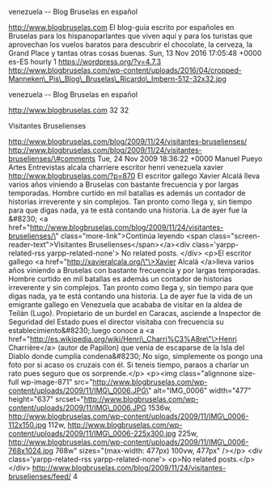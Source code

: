 venezuela -- Blog Bruselas en español

http://www.blogbruselas.com El blog-guía escrito por españoles en
Bruselas para los hispanoparlantes que viven aquí y para los turistas
que aprovechan los vuelos baratos para descubrir el chocolate, la
cerveza, la Grand Place y tantas otras cosas buenas. Sun, 13 Nov 2016
17:05:48 +0000 es-ES hourly 1 https://wordpress.org/?v=4.7.3
http://www.blogbruselas.com/wp-content/uploads/2016/04/cropped-Manneken\_Pis\_Blog\_Bruselas\_Ricardo\_Imbern-512-32x32.jpg

venezuela -- Blog Bruselas en español

http://www.blogbruselas.com 32 32

Visitantes Bruselienses

http://www.blogbruselas.com/blog/2009/11/24/visitantes-bruselienses/
http://www.blogbruselas.com/blog/2009/11/24/visitantes-bruselienses/\#comments
Tue, 24 Nov 2009 18:36:22 +0000 Manuel Pueyo Artes Entrevistas alcala
charriere escritor henri venezuela xavier
http://www.blogbruselas.com/?p=870 El escritor gallego Xavier Alcalá
lleva varios años viniendo a Bruselas con bastante frecuencia y por
largas temporadas. Hombre curtido en mil batallas es además un contador
de historias irreverente y sin complejos. Tan pronto como llega y, sin
tiempo para que digas nada, ya te está contando una historia. La de ayer
fue la &\#8230; \<a
href=\"http://www.blogbruselas.com/blog/2009/11/24/visitantes-bruselienses/\"
class=\"more-link\"\>Continúa leyendo \<span
class=\"screen-reader-text\"\>Visitantes
Bruselienses\</span\>\</a\>\<div class=\'yarpp-related-rss
yarpp-related-none\'\> No related posts. \</div\> \<p\>El escritor
gallego \<a href=\"http://xavieralcala.org/\"\>Xavier Alcalá \</a\>lleva
varios años viniendo a Bruselas con bastante frecuencia y por largas
temporadas. Hombre curtido en mil batallas es además un contador de
historias irreverente y sin complejos. Tan pronto como llega y, sin
tiempo para que digas nada, ya te está contando una historia. La de ayer
fue la vida de un emigrante gallego en Venezuela que acababa de visitar
en la aldea de Teilán (Lugo). Propietario de un burdel en Caracas,
asciende a Inspector de Seguridad del Estado pues el director visitaba
con frecuencia su establecimiento&\#8230;.luego conoce a \<a
href=\"http://es.wikipedia.org/wiki/Henri\_Charri%C3%A8re\"\>Henri
Charrière\</a\> (autor de Papillon) que venia de escaparse de la Isla
del Diablo donde cumplía condena&\#8230;.No sigo, simplemente os pongo
una foto por si acaso os cruzais con él. Si teneis tiempo, paraos a
charlar un rato pues seguro que os sorprende.\</p\> \<p\>\<img
class=\"alignnone size-full wp-image-871\"
src=\"http://www.blogbruselas.com/wp-content/uploads/2009/11/IMG\_0006.JPG\"
alt=\"IMG\_0006\" width=\"477\" height=\"637\"
srcset=\"http://www.blogbruselas.com/wp-content/uploads/2009/11/IMG\_0006.JPG
1536w,
http://www.blogbruselas.com/wp-content/uploads/2009/11/IMG\_0006-112x150.jpg
112w,
http://www.blogbruselas.com/wp-content/uploads/2009/11/IMG\_0006-225x300.jpg
225w,
http://www.blogbruselas.com/wp-content/uploads/2009/11/IMG\_0006-768x1024.jpg
768w\" sizes=\"(max-width: 477px) 100vw, 477px\" /\>\</p\> \<div
class=\'yarpp-related-rss yarpp-related-none\'\> \<p\>No related
posts.\</p\> \</div\>
http://www.blogbruselas.com/blog/2009/11/24/visitantes-bruselienses/feed/
4
